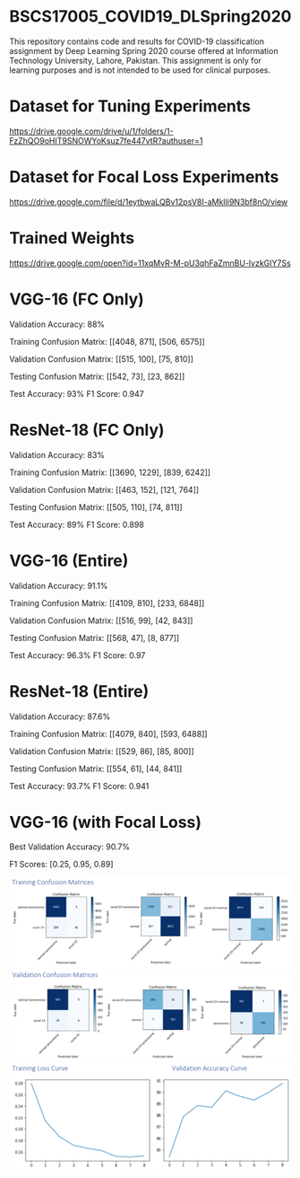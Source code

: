 # BSCS17005_COVID19_DLSpring2020
This repository contains code and results for COVID-19 classification assignment by Deep Learning Spring 2020 course offered at Information Technology University, Lahore, Pakistan. This assignment is only for learning purposes and is not intended to be used for clinical purposes.

# Dataset for Tuning Experiments
https://drive.google.com/drive/u/1/folders/1-FzZhQO9oHIT9SNOWYoKsuz7fe447vtR?authuser=1

# Dataset for Focal Loss Experiments
https://drive.google.com/file/d/1eytbwaLQBv12psV8I-aMkIli9N3bf8nO/view

# Trained Weights
https://drive.google.com/open?id=11xqMvR-M-pU3qhFaZmnBU-lvzkGIY7Ss

# VGG-16 (FC Only)
Validation Accuracy: 88%

Training Confusion Matrix:
[[4048, 871],
 [506, 6575]]
 
Validation Confusion Matrix:
[[515, 100],
 [75, 810]]
 
Testing Confusion Matrix:
[[542, 73],
 [23, 862]]
 
Test Accuracy: 93%
F1 Score: 0.947

# ResNet-18 (FC Only)
Validation Accuracy: 83%

Training Confusion Matrix:
[[3690, 1229],
 [839, 6242]]
 
Validation Confusion Matrix:
[[463, 152],
 [121, 764]]
 
Testing Confusion Matrix:
[[505, 110],
 [74, 811]]
 
Test Accuracy: 89%
F1 Score: 0.898

# VGG-16 (Entire)
Validation Accuracy: 91.1%

Training Confusion Matrix:
[[4109, 810],
 [233, 6848]]
 
Validation Confusion Matrix:
[[516, 99],
 [42, 843]]
 
Testing Confusion Matrix:
[[568, 47],
 [8, 877]]
 
Test Accuracy: 96.3%
F1 Score: 0.97

# ResNet-18 (Entire)
Validation Accuracy: 87.6%

Training Confusion Matrix:
[[4079, 840],
 [593, 6488]]
 
Validation Confusion Matrix:
[[529, 86],
 [85, 800]]
 
Testing Confusion Matrix:
[[554, 61],
 [44, 841]]
 
Test Accuracy: 93.7%
F1 Score: 0.941

# VGG-16 (with Focal Loss)
Best Validation Accuracy: 90.7%

F1 Scores: [0.25, 0.95, 0.89]

![Training Confusion Matrices](/figure/5.1.png)
![Validation Confusion Matrices](/figure/5.2.png)
![Loss and Accuracy Curves](/figure/5.3.png)
